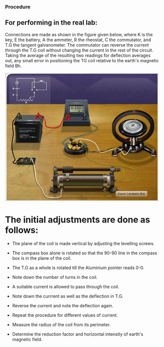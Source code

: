 ### Procedure
## For performing in the real lab:
Connections are made as shown in the figure given below, where K is the key, E the battery, A the ammeter, R the rheostat, C the commutator, and T.G the tangent galvanometer. The commutator can reverse the current through the T.G coil without changing the current in the rest of the circuit. Taking the average of the resulting two readings for deflection averages out, any small error in positioning the TG coil relative to the earth's magnetic field Bh.

![alt text](./images/tg_connection.jpg)

# The initial adjustments are done as follows:
- The plane of the coil is made vertical by adjusting the levelling screws.

- The compass box alone is rotated so that the 90-90 line in the compass box is in the plane of the coil.
 
- The T.G as a whole is rotated till the Aluminium pointer reads 0-0. 
 
- Note down the number of turns in the coil.
 
- A suitable current is allowed to pass through the coil.
 
- Note down the currrent as well as the deflection in T.G.
 
- Reverse the current and note the deflection again.
 
- Repeat the procedure for different values of current.
 
- Measure the radius of the coil from its perimeter.
 
- Determine the reduction factor and horizontal intensity of earth's magnetic field.
 